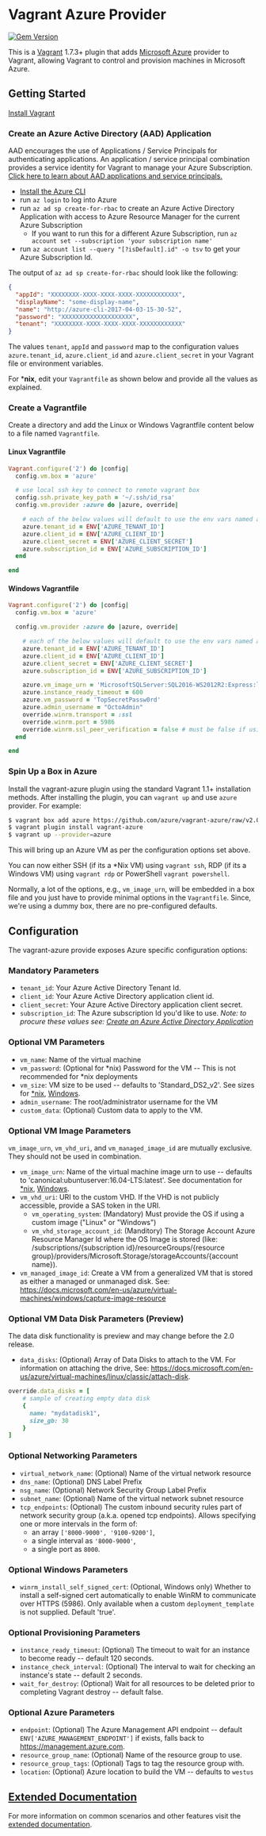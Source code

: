 # Vagrant Azure Provider

[![Gem Version](https://badge.fury.io/rb/vagrant-azure.png)](https://rubygems.org/gems/vagrant-azure)

This is a [Vagrant](http://www.vagrantup.com) 1.7.3+ plugin that adds [Microsoft Azure](https://azure.microsoft.com)
provider to Vagrant, allowing Vagrant to control and provision machines in Microsoft Azure.

## Getting Started

[Install Vagrant](https://www.vagrantup.com/docs/installation/)

### Create an Azure Active Directory (AAD) Application
AAD encourages the use of Applications / Service Principals for authenticating applications. An 
application / service principal combination provides a service identity for Vagrant to manage your Azure Subscription.
[Click here to learn about AAD applications and service principals.](https://docs.microsoft.com/en-us/azure/active-directory/develop/active-directory-application-objects)
- [Install the Azure CLI](https://docs.microsoft.com/en-us/cli/azure/install-azure-cli)
- run `az login` to log into Azure
- run `az ad sp create-for-rbac` to create an Azure Active Directory Application with access to Azure Resource Manager 
for the current Azure Subscription
  - If you want to run this for a different Azure Subscription, run `az account set --subscription 'your subscription name'`
- run `az account list --query "[?isDefault].id" -o tsv` to get your Azure Subscription Id.
  
The output of `az ad sp create-for-rbac` should look like the following:
```json
{
  "appId": "XXXXXXXX-XXXX-XXXX-XXXX-XXXXXXXXXXXX",
  "displayName": "some-display-name",
  "name": "http://azure-cli-2017-04-03-15-30-52",
  "password": "XXXXXXXXXXXXXXXXXXXX",
  "tenant": "XXXXXXXX-XXXX-XXXX-XXXX-XXXXXXXXXXXX"
}
```
The values `tenant`, `appId` and `password` map to the configuration values 
`azure.tenant_id`, `azure.client_id` and `azure.client_secret` in your Vagrant file or environment variables.

For ***nix**, edit your `Vagrantfile` as shown below and provide all the values as explained.

### Create a Vagrantfile

Create a directory and add the Linux or Windows Vagrantfile content below to a file named `Vagrantfile`.

#### Linux Vagrantfile
```ruby
Vagrant.configure('2') do |config|
  config.vm.box = 'azure'

  # use local ssh key to connect to remote vagrant box
  config.ssh.private_key_path = '~/.ssh/id_rsa'
  config.vm.provider :azure do |azure, override|

    # each of the below values will default to use the env vars named as below if not specified explicitly
    azure.tenant_id = ENV['AZURE_TENANT_ID']
    azure.client_id = ENV['AZURE_CLIENT_ID']
    azure.client_secret = ENV['AZURE_CLIENT_SECRET']
    azure.subscription_id = ENV['AZURE_SUBSCRIPTION_ID']
  end

end
```

#### Windows Vagrantfile
```ruby
Vagrant.configure('2') do |config|
  config.vm.box = 'azure'

  config.vm.provider :azure do |azure, override|

    # each of the below values will default to use the env vars named as below if not specified explicitly
    azure.tenant_id = ENV['AZURE_TENANT_ID']
    azure.client_id = ENV['AZURE_CLIENT_ID']
    azure.client_secret = ENV['AZURE_CLIENT_SECRET']
    azure.subscription_id = ENV['AZURE_SUBSCRIPTION_ID']

    azure.vm_image_urn = 'MicrosoftSQLServer:SQL2016-WS2012R2:Express:latest'
    azure.instance_ready_timeout = 600
    azure.vm_password = 'TopSecretPassw0rd'
    azure.admin_username = "OctoAdmin"
    override.winrm.transport = :ssl
    override.winrm.port = 5986
    override.winrm.ssl_peer_verification = false # must be false if using a self signed cert
  end

end
```

### Spin Up a Box in Azure

Install the vagrant-azure plugin using the standard Vagrant 1.1+ installation methods. After installing the plugin, 
you can ```vagrant up``` and use ```azure``` provider. For example:

```sh
$ vagrant box add azure https://github.com/azure/vagrant-azure/raw/v2.0/dummy.box --provider azure
$ vagrant plugin install vagrant-azure
$ vagrant up --provider=azure
```

This will bring up an Azure VM as per the configuration options set above.

You can now either SSH (if its a *Nix VM) using ```vagrant ssh```, RDP (if its a Windows VM) using ```vagrant rdp``` 
or PowerShell ```vagrant powershell```.

Normally, a lot of the options, e.g., ```vm_image_urn```, will be embedded in a box file and you just have to provide 
minimal options in the ```Vagrantfile```. Since, we're using a dummy box, there are no pre-configured defaults.

## Configuration

The vagrant-azure provide exposes Azure specific configuration options:

### Mandatory Parameters
* `tenant_id`: Your Azure Active Directory Tenant Id.
* `client_id`: Your Azure Active Directory application client id.
* `client_secret`: Your Azure Active Directory application client secret.
* `subscription_id`: The Azure subscription Id you'd like to use.
*Note: to procure these values see: [Create an Azure Active Directory Application](#create-an-azure-active-directory-aad-application)*

### Optional VM Parameters
* `vm_name`: Name of the virtual machine
* `vm_password`: (Optional for *nix) Password for the VM -- This is not recommended for *nix deployments
* `vm_size`: VM size to be used -- defaults to 'Standard_DS2_v2'. See sizes for [*nix](https://azure.microsoft.com/en-us/documentation/articles/virtual-machines-linux-sizes/), [Windows](https://azure.microsoft.com/en-us/documentation/articles/virtual-machines-windows-sizes/).
* `admin_username`: The root/administrator username for the VM
* `custom_data`: (Optional) Custom data to apply to the VM.

### Optional VM Image Parameters
`vm_image_urn`, `vm_vhd_uri`, and `vm_managed_image_id` are mutually exclusive. They should not be used in combination.
* `vm_image_urn`: Name of the virtual machine image urn to use -- defaults to 'canonical:ubuntuserver:16.04-LTS:latest'. See documentation for [*nix](https://azure.microsoft.com/en-us/documentation/articles/virtual-machines-linux-cli-ps-findimage/), [Windows](https://docs.microsoft.com/en-us/azure/virtual-machines/virtual-machines-windows-cli-ps-findimage).
* `vm_vhd_uri`: URI to the custom VHD. If the VHD is not publicly accessible, provide a SAS token in the URI.
    * `vm_operating_system`: (Mandatory) Must provide the OS if using a custom image ("Linux" or "Windows")
    * `vm_vhd_storage_account_id`: (Manditory) The Storage Account Azure Resource Manager Id where the OS Image is stored
        (like: /subscriptions/{subscription id}/resourceGroups/{resource group}/providers/Microsoft.Storage/storageAccounts/{account name}).
* `vm_managed_image_id`: Create a VM from a generalized VM that is stored as either a managed or unmanaged disk. See: https://docs.microsoft.com/en-us/azure/virtual-machines/windows/capture-image-resource

### Optional VM Data Disk Parameters (Preview)
The data disk functionality is preview and may change before the 2.0 release.
* `data_disks`: (Optional) Array of Data Disks to attach to the VM. For information on attaching the drive, See: https://docs.microsoft.com/en-us/azure/virtual-machines/linux/classic/attach-disk.
```ruby
override.data_disks = [
    # sample of creating empty data disk
    {
      name: "mydatadisk1", 
      size_gb: 30
    }
]
```

### Optional Networking Parameters
* `virtual_network_name`: (Optional) Name of the virtual network resource
* `dns_name`: (Optional) DNS Label Prefix 
* `nsg_name`: (Optional) Network Security Group Label Prefix 
* `subnet_name`: (Optional) Name of the virtual network subnet resource
* `tcp_endpoints`: (Optional) The custom inbound security rules part of network security group (a.k.a. opened tcp endpoints). Allows specifying one or more intervals in the form of:
  * an array `['8000-9000', '9100-9200']`, 
  * a single interval as `'8000-9000'`,
  * a single port as `8000`.

### Optional Windows Parameters
* `winrm_install_self_signed_cert`: (Optional, Windows only) Whether to install a self-signed cert automatically to enable WinRM to communicate over HTTPS (5986). Only available when a custom `deployment_template` is not supplied. Default 'true'.

### Optional Provisioning Parameters
* `instance_ready_timeout`: (Optional) The timeout to wait for an instance to become ready -- default 120 seconds.
* `instance_check_interval`: (Optional) The interval to wait for checking an instance's state -- default 2 seconds.
* `wait_for_destroy`: (Optional) Wait for all resources to be deleted prior to completing Vagrant destroy -- default false.

### Optional Azure Parameters
* `endpoint`: (Optional) The Azure Management API endpoint -- default `ENV['AZURE_MANAGEMENT_ENDPOINT']` if exists, falls back to <https://management.azure.com>.
* `resource_group_name`: (Optional) Name of the resource group to use.
* `resource_group_tags`: (Optional) Tags to tag the resource group with.
* `location`: (Optional) Azure location to build the VM -- defaults to `westus`

## [Extended Documentation](./docs/)
For more information on common scenarios and other features visit the [extended documentation](./docs/).
